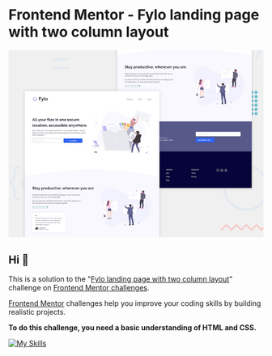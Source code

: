 # Frontend Mentor - Fylo landing page with two column layout

![Design preview for the Fylo landing page with two column layout challenge](./design/desktop-preview.jpg)


## Hi 👋

This is a solution to the "[Fylo landing page with two column layout](https://www.frontendmentor.io/challenges/fylo-landing-page-with-two-column-layout-5ca5ef041e82137ec91a50f5)" challenge on [Frontend Mentor challenges](https://www.frontendmentor.io/challenges).

[Frontend Mentor](https://www.frontendmentor.io) challenges help you improve your coding skills by building realistic projects.

**To do this challenge, you need a basic understanding of HTML and CSS.**

[![My Skills](https://skillicons.dev/icons?i=html,css)](https://skillicons.dev)
